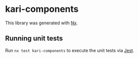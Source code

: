 # kari-components

This library was generated with [Nx](https://nx.dev).

## Running unit tests

Run `nx test kari-components` to execute the unit tests via [Jest](https://jestjs.io).
